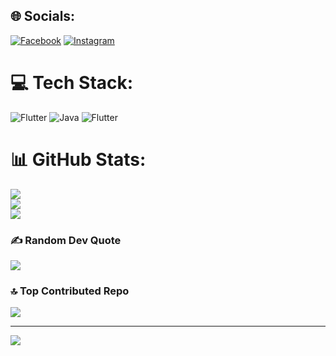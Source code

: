 
## 🌐 Socials:
[![Facebook](https://img.shields.io/badge/Facebook-%231877F2.svg?logo=Facebook&logoColor=white)](https://facebook.com/tanvir.top21) [![Instagram](https://img.shields.io/badge/Instagram-%23E4405F.svg?logo=Instagram&logoColor=white)](https://instagram.com/tanvir.ahmed_2002) 

# 💻 Tech Stack:
![Flutter](https://img.shields.io/badge/Flutter-%2302569B.svg?style=for-the-badge&logo=Flutter&logoColor=white) ![Java](https://img.shields.io/badge/java-%23ED8B00.svg?style=for-the-badge&logo=openjdk&logoColor=white) ![Flutter](https://img.shields.io/badge/Flutter-%2302569B.svg?style=for-the-badge&logo=Flutter&logoColor=white)
# 📊 GitHub Stats:
![](https://github-readme-stats.vercel.app/api?username=tanvir921&theme=dark&hide_border=false&include_all_commits=false&count_private=false)<br/>
![](https://github-readme-streak-stats.herokuapp.com/?user=tanvir921&theme=dark&hide_border=false)<br/>
![](https://github-readme-stats.vercel.app/api/top-langs/?username=tanvir921&theme=dark&hide_border=false&include_all_commits=false&count_private=false&layout=compact)

### ✍️ Random Dev Quote
![](https://quotes-github-readme.vercel.app/api?type=horizontal&theme=radical)

### 🔝 Top Contributed Repo
![](https://github-contributor-stats.vercel.app/api?username=tanvir921&limit=5&theme=dark&combine_all_yearly_contributions=true)

---
[![](https://visitcount.itsvg.in/api?id=tanvir921&icon=0&color=0)](https://visitcount.itsvg.in)

<!-- Proudly created with GPRM ( https://gprm.itsvg.in ) -->
